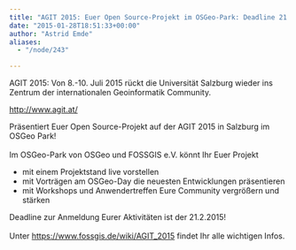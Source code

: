 ```yaml
---
title: "AGIT 2015: Euer Open Source-Projekt im OSGeo-Park: Deadline 21.2.2015"
date: "2015-01-28T18:51:33+00:00"
author: "Astrid Emde"
aliases:
  - "/node/243"

---
```


<p>AGIT 2015: Von 8.-10. Juli 2015 rückt die Universität Salzburg wieder ins Zentrum der internationalen Geoinformatik Community.</p>
<p><a href="http://www.agit.at/">http://www.agit.at/</a></p>
<p>Präsentiert Euer Open Source-Projekt auf der AGIT 2015 in Salzburg im OSGeo Park!<br />
	<br />
	Im OSGeo-Park von OSGeo und FOSSGIS e.V. könnt Ihr Euer Projekt</p>
<ul>
	<li>
		mit einem Projektstand live vorstellen</li>
	<li>
		mit Vorträgen am OSGeo-Day die neuesten Entwicklungen präsentieren</li>
	<li>
		mit Workshops und Anwendertreffen Eure Community vergrößern und stärken</li>
</ul>
<p>Deadline zur Anmeldung Eurer Aktivitäten ist der 21.2.2015!<br />
	<br />
	Unter <a href="https://www.fossgis.de/wiki/AGIT_2015">https://www.fossgis.de/wiki/AGIT_2015</a> findet Ihr alle wichtigen Infos.<br />
	&nbsp;</p>
